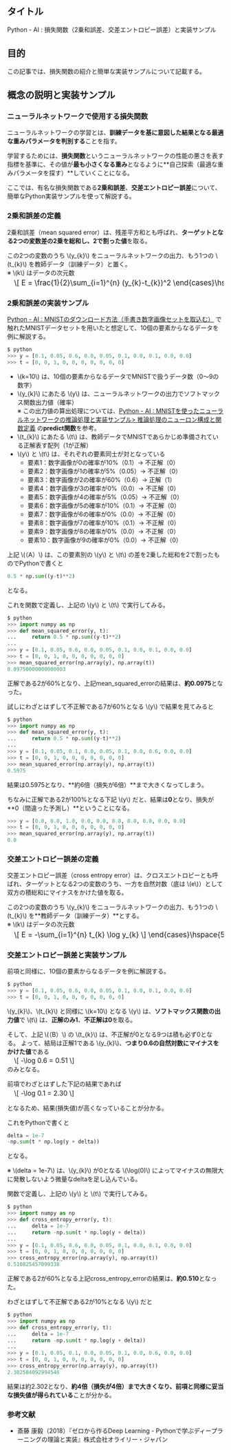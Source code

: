## タイトル
Python - AI : 損失関数（2乗和誤差、交差エントロピー誤差）と実装サンプル

## 目的
この記事では、損失関数の紹介と簡単な実装サンプルについて記載する。

## 概念の説明と実装サンプル
### ニューラルネットワークで使用する損失関数
ニューラルネットワークの学習とは、**訓練データを基に意図した結果となる最適な重みパラメータを判別する**ことを指す。

学習するためには、**損失関数**というニューラルネットワークの性能の悪さを表す指標を基準に、その値が**最も小さくなる重み**となるように**自己探索（最適な重みパラメータを探す）**していくことになる。

ここでは、有名な損失関数である**2乗和誤差**、**交差エントロピー誤差**について、簡単なPython実装サンプルを使って解説する。

### 2乗和誤差の定義
2乗和誤差（mean squared error）は、残差平方和とも呼ばれ、**ターゲットとなる2つの変数差の2乗を総和し、2で割った値**を取る。

この2つの変数のうち \\(y_{k}\\) をニューラルネットワークの出力、もう1つの \\(t_{k}\\) を教師データ（訓練データ）と置く。<br>
※ \\(k\\) はデータの次元数
<div style="display: flex; margin-left: 1rem; font-size: 1.2em; margin-top: -0.75em; overflow-x: auto; white-space: nowrap;">
\[
E = \frac{1}{2}\sum_{i=1}^{n} (y_{k}-t_{k})^2
\end{cases}\hspace{5mm}･･･（A）
\]
</div>

### 2乗和誤差の実装サンプル
[Python - AI : MNISTのダウンロード方法（手書き数字画像セットを取込む）](https://sigma-se.com/detail/19/) で触れたMNISTデータセットを用いたと想定して、10個の要素からなるデータを例に解説する。
```python
$ python
>>> y = [0.1, 0.05, 0.6, 0.0, 0.05, 0.1, 0.0, 0.1, 0.0, 0.0]
>>> t = [0, 0, 1, 0, 0, 0, 0, 0, 0, 0]
```

- \\(k=10\\) は、10個の要素からなるデータでMNISTで扱うデータ数（0～9の数字）
- \\(y_{k}\\) にあたる \\(y\\) は、ニューラルネットワークの出力でソフトマックス関数出力値（確率）<br>
  ※ この出力値の算出処理については、[Python - AI : MNISTを使ったニューラルネットワークの推論処理と実装サンプル> 推論処理のニューロン構成と関数定義](https://sigma-se.com/detail/20/#:~:text=%E6%8E%A8%E8%AB%96%E5%87%A6%E7%90%86%E3%81%AE%E3%83%8B%E3%83%A5%E3%83%BC%E3%83%AD%E3%83%B3%E6%A7%8B%E6%88%90%E3%81%A8%E9%96%A2%E6%95%B0%E5%AE%9A%E7%BE%A9) の**predict関数**を参考。
- \\(t_{k}\\) にあたる \\(t\\) は、教師データでMNISTであらかじめ準備されている正解表す配列（1が正解）
- \\(y\\) と \\(t\\) は、それぞれの要素同士が対となっている
    - 要素1：数字画像が0の確率が10%（0.1）→ 不正解（0）
    - 要素2：数字画像が1の確率が5%（0.05）→ 不正解（0）
    - 要素3：数字画像が2の確率が60%（0.6）→ 正解（1）
    - 要素4：数字画像が3の確率が0%（0.0）→ 不正解（0）
    - 要素5：数字画像が4の確率が5%（0.05）→ 不正解（0）
    - 要素6：数字画像が5の確率が10%（0.1）→ 不正解（0）
    - 要素7：数字画像が6の確率が0%（0.0）→ 不正解（0）
    - 要素8：数字画像が7の確率が10%（0.1）→ 不正解（0）
    - 要素9：数字画像が8の確率が0%（0.0）→ 不正解（0）
    - 要素10：数字画像が9の確率が0%（0.0）→ 不正解（0）

上記 \\(（A）\\) は、この要素別の \\(y\\) と \\(t\\) の差を2乗した総和を2で割ったものでPythonで書くと
```python
0.5 * np.sum((y-t)**2)
```
となる。

これを関数で定義し、上記の \\(y\\) と \\(t\\) で実行してみる。
```python
$ python
>>> import numpy as np
>>> def mean_squared_error(y, t):
...     return 0.5 * np.sum((y-t)**2)
...
>>> y = [0.1, 0.05, 0.6, 0.0, 0.05, 0.1, 0.0, 0.1, 0.0, 0.0]
>>> t = [0, 0, 1, 0, 0, 0, 0, 0, 0, 0]
>>> mean_squared_error(np.array(y), np.array(t))
0.09750000000000003
```

正解である2が60%となり、上記mean_squared_errorの結果は、**約0.0975**となった。

試しにわざとはずして不正解である7が60%となる \\(y\\) で結果を見てみると
```python
$ python
>>> import numpy as np
>>> def mean_squared_error(y, t):
...     return 0.5 * np.sum((y-t)**2)
...
>>> y = [0.1, 0.05, 0.1, 0.0, 0.05, 0.1, 0.0, 0.6, 0.0, 0.0]
>>> t = [0, 0, 1, 0, 0, 0, 0, 0, 0, 0]
>>> mean_squared_error(np.array(y), np.array(t))
0.5975
```
結果は0.5975となり、**約6倍（損失が6倍）**まで大きくなってしまう。

ちなみに正解である2が100%となる下記 \\(y\\) だと、結果は**0**となり、損失が**0（間違った予測し）**ということになる。
```python
>>> y = [0.0, 0.0, 1.0, 0.0, 0.0, 0.0, 0.0, 0.0, 0.0, 0.0]
>>> t = [0, 0, 1, 0, 0, 0, 0, 0, 0, 0]
>>> mean_squared_error(np.array(y), np.array(t))
0.0
```

### 交差エントロピー誤差の定義
交差エントロピー誤差（cross entropy error）は、クロスエントロピーとも呼ばれ、ターゲットとなる2つの変数のうち、一方を自然対数（底は \\(e\\)）として双方の積総和にマイナスをかけた値を取る。

この2つの変数のうち \\(y_{k}\\) をニューラルネットワークの出力、もう1つの \\(t_{k}\\) を**教師データ（訓練データ）**とする。<br>
※ \\(k\\) はデータの次元数
<div style="display: flex; margin-left: 1rem; font-size: 1.2em; margin-top: -0.75em; overflow-x: auto; white-space: nowrap;">
\[
E = -\sum_{i=1}^{n} t_{k} \log y_{k}
\]
\end{cases}\hspace{5mm}･･･（B）
</div>

### 交差エントロピー誤差と実装サンプル
前項と同様に、10個の要素からなるデータを例に解説する。

```python
$ python
>>> y = [0.1, 0.05, 0.6, 0.0, 0.05, 0.1, 0.0, 0.1, 0.0, 0.0]
>>> t = [0, 0, 1, 0, 0, 0, 0, 0, 0, 0]
```

\\(y_{k}\\)、\\(t_{k}\\) と同様に \\(k=10\\) となる \\(y\\) は、**ソフトマックス関数の出力値**で \\(t\\) は、**正解のみ1**、**不正解は0**を取る。

そして、上記 \\(（B）\\) の \\(t_{k}\\) は、不正解が0となる9つは積も必ず0となる。
よって、結局は正解1である \\(y_{k}\\)、**つまり0.6の自然対数にマイナスをかけた値**である
<div style="display: flex; margin-left: 1rem; font-size: 1.1em; margin-top: -0.75em; overflow-x: auto; white-space: nowrap;">
\[
-\log 0.6 = 0.51
\]
</div>
のみとなる。<br>

前項でわざとはずした下記の結果であれば
<div style="display: flex; margin-left: 1rem; font-size: 1.1em; margin-top: -0.75em; overflow-x: auto; white-space: nowrap;">
\[
-\log 0.1 = 2.30
\]
</div>

となるため、結果(損失値)が高くなっていることが分かる。

これをPythonで書くと
```python
delta = 1e-7
-np.sum(t * np.log(y + delta))
```
となる。

※ \\(delta = 1e-7\\) は、\\(y_{k}\\) が0となる \\(\log(0)\\) によってマイナスの無限大に発散しないよう微量なdeltaを足し込んでいる。

関数で定義し、上記の \\(y\\) と \\(t\\) で実行してみる。

```python
$ python
>>> import numpy as np
>>> def cross_entropy_error(y, t):
...     delta = 1e-7
...     return -np.sum(t * np.log(y + delta))
...
>>> y = [0.1, 0.05, 0.6, 0.0, 0.05, 0.1, 0.0, 0.1, 0.0, 0.0]
>>> t = [0, 0, 1, 0, 0, 0, 0, 0, 0, 0]
>>> cross_entropy_error(np.array(y), np.array(t))
0.510825457099338
```

正解である2が60%となる上記cross_entropy_errorの結果は、**約0.510**となった。

わざとはずして不正解である2が10%となる \\(y\\) だと
```python
$ python
>>> import numpy as np
>>> def cross_entropy_error(y, t):
...     delta = 1e-7
...     return -np.sum(t * np.log(y + delta))
...
>>> y = [0.1, 0.05, 0.1, 0.0, 0.05, 0.1, 0.0, 0.6, 0.0, 0.0]
>>> t = [0, 0, 1, 0, 0, 0, 0, 0, 0, 0]
>>> cross_entropy_error(np.array(y), np.array(t))
2.302584092994546
```

結果は約2.302となり、**約4倍（損失が4倍）**まで大きくなり、前項と同様に妥当な**損失値が得られている**ことが分かる。

### 参考文献
- 斎藤 康毅（2018）『ゼロから作るDeep Learning - Pythonで学ぶディープラーニングの理論と実装』株式会社オライリー・ジャパン
